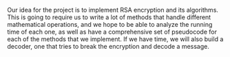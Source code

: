 Our idea for the project is to implement RSA encryption and its algorithms.  This is going to require us to write a lot of methods that handle different mathematical operations, and we hope to be able to analyze the running time of each one, as well as have a comprehensive set of pseudocode for each of the
methods that we implement.  If we have time, we will also build a decoder, one that tries to break the encryption and decode a message.
